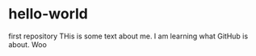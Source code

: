 # hello-world
first repository
THis is some text about me. 
I am learning what GitHub is about.
Woo
